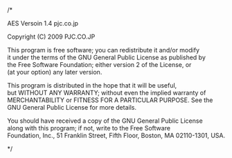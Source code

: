 /*                                                                                                             
                                                                                                               
  AES Versoin 1.4 pjc.co.jp                                                                                    
                                                                                                               
  Copyright (C) 2009  PJC.CO.JP                                                                                
                                                                                                               
  This program is free software; you can redistribute it and/or modify                                         
  it under the terms of the GNU General Public License as published by                                         
  the Free Software Foundation; either version 2 of the License, or                                            
  (at your option) any later version.                                                                          
                                                                                                               
  This program is distributed in the hope that it will be useful,                                              
  but WITHOUT ANY WARRANTY; without even the implied warranty of                                               
  MERCHANTABILITY or FITNESS FOR A PARTICULAR PURPOSE.  See the                                                
  GNU General Public License for more details.                                                                 
                                                                                                               
  You should have received a copy of the GNU General Public License                                            
  along with this program; if not, write to the Free Software                                                  
  Foundation, Inc., 51 Franklin Street, Fifth Floor, Boston, MA  02110-1301, USA.                              
                                                                                                               
*/